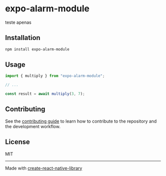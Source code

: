 # expo-alarm-module
teste apenas
## Installation

```sh
npm install expo-alarm-module
```

## Usage

```js
import { multiply } from "expo-alarm-module";

// ...

const result = await multiply(3, 7);
```

## Contributing

See the [contributing guide](CONTRIBUTING.md) to learn how to contribute to the repository and the development workflow.

## License

MIT

---

Made with [create-react-native-library](https://github.com/callstack/react-native-builder-bob)
